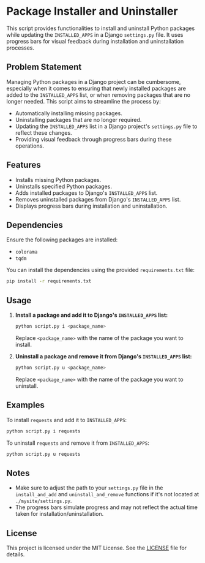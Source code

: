 
# Package Installer and Uninstaller

This script provides functionalities to install and uninstall Python packages while updating the `INSTALLED_APPS` in a Django `settings.py` file. It uses progress bars for visual feedback during installation and uninstallation processes.

## Problem Statement

Managing Python packages in a Django project can be cumbersome, especially when it comes to ensuring that newly installed packages are added to the `INSTALLED_APPS` list, or when removing packages that are no longer needed. This script aims to streamline the process by:

- Automatically installing missing packages.
- Uninstalling packages that are no longer required.
- Updating the `INSTALLED_APPS` list in a Django project's `settings.py` file to reflect these changes.
- Providing visual feedback through progress bars during these operations.

## Features

- Installs missing Python packages.
- Uninstalls specified Python packages.
- Adds installed packages to Django's `INSTALLED_APPS` list.
- Removes uninstalled packages from Django's `INSTALLED_APPS` list.
- Displays progress bars during installation and uninstallation.

## Dependencies

Ensure the following packages are installed:
- `colorama`
- `tqdm`

You can install the dependencies using the provided `requirements.txt` file:

```bash
pip install -r requirements.txt
```

## Usage

1. **Install a package and add it to Django's `INSTALLED_APPS` list:**

   ```bash
   python script.py i <package_name>
   ```

   Replace `<package_name>` with the name of the package you want to install.

2. **Uninstall a package and remove it from Django's `INSTALLED_APPS` list:**

   ```bash
   python script.py u <package_name>
   ```

   Replace `<package_name>` with the name of the package you want to uninstall.

## Examples

To install `requests` and add it to `INSTALLED_APPS`:

```bash
python script.py i requests
```

To uninstall `requests` and remove it from `INSTALLED_APPS`:

```bash
python script.py u requests
```

## Notes

- Make sure to adjust the path to your `settings.py` file in the `install_and_add` and `uninstall_and_remove` functions if it's not located at `./mysite/settings.py`.
- The progress bars simulate progress and may not reflect the actual time taken for installation/uninstallation.

## License

This project is licensed under the MIT License. See the [LICENSE](LICENSE) file for details.
